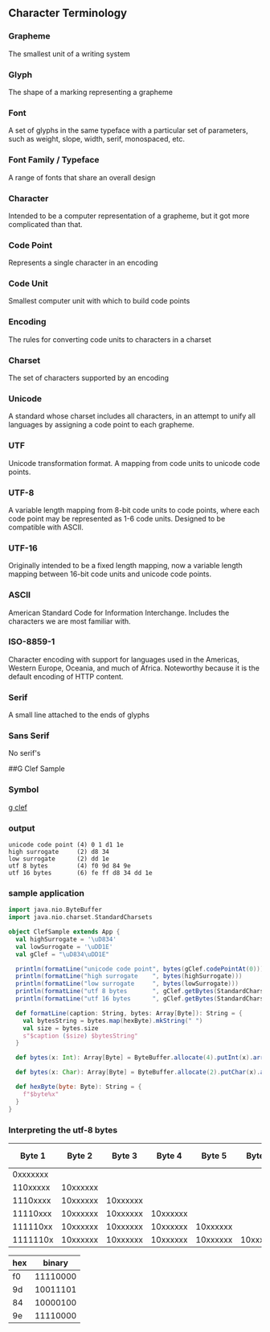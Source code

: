 ## Character Terminology 

### Grapheme
The smallest unit of a writing system

### Glyph
The shape of a marking representing a grapheme

### Font
A set of glyphs in the same typeface with a particular set of parameters, such as weight, slope, width, serif, monospaced, etc.

### Font Family / Typeface
A range of fonts that share an overall design

### Character
Intended to be a computer representation of a grapheme, but it got more complicated than that.

### Code Point
Represents a single character in an encoding

### Code Unit
Smallest computer unit with which to build code points

### Encoding
The rules for converting code units to characters in a charset

### Charset
The set of characters supported by an encoding

### Unicode
A standard whose charset includes all characters, in an attempt to unify all languages by assigning a code point to each grapheme.

### UTF
Unicode transformation format.  A mapping from code units to unicode code points.

### UTF-8
A variable length mapping from 8-bit code units to code points, where each code point may be represented as 1-6 code units.
Designed to be compatible with ASCII.  

### UTF-16
Originally intended to be a fixed length mapping, now a variable length mapping between 16-bit code units and unicode code points.

### ASCII
American Standard Code for Information Interchange.  Includes the characters we are most familiar with.

### ISO-8859-1
Character encoding with support for languages used in the Americas, Western Europe, Oceania, and much of Africa.  Noteworthy because it is the default encoding of HTTP content.

### Serif
A small line attached to the ends of glyphs

### Sans Serif
No serif's

##G Clef Sample

### Symbol

[g clef](http://www.fileformat.info/info/unicode/char/1d11e/index.htm)

### output

```text
unicode code point (4) 0 1 d1 1e
high surrogate     (2) d8 34
low surrogate      (2) dd 1e
utf 8 bytes        (4) f0 9d 84 9e
utf 16 bytes       (6) fe ff d8 34 dd 1e
```

### sample application

```scala
import java.nio.ByteBuffer
import java.nio.charset.StandardCharsets

object ClefSample extends App {
  val highSurrogate = '\uD834'
  val lowSurrogate = '\uDD1E'
  val gClef = "\uD834\uDD1E"

  println(formatLine("unicode code point", bytes(gClef.codePointAt(0))))
  println(formatLine("high surrogate    ", bytes(highSurrogate)))
  println(formatLine("low surrogate     ", bytes(lowSurrogate)))
  println(formatLine("utf 8 bytes       ", gClef.getBytes(StandardCharsets.UTF_8)))
  println(formatLine("utf 16 bytes      ", gClef.getBytes(StandardCharsets.UTF_16)))

  def formatLine(caption: String, bytes: Array[Byte]): String = {
    val bytesString = bytes.map(hexByte).mkString(" ")
    val size = bytes.size
    s"$caption ($size) $bytesString"
  }

  def bytes(x: Int): Array[Byte] = ByteBuffer.allocate(4).putInt(x).array()

  def bytes(x: Char): Array[Byte] = ByteBuffer.allocate(2).putChar(x).array()

  def hexByte(byte: Byte): String = {
    f"$byte%x"
  }
}
```

### Interpreting the utf-8 bytes
| Byte 1 | Byte 2 | Byte 3 | Byte 4 | Byte 5 | Byte 6 | Significant Bits |
|--------|--------|--------|--------|--------|--------|------------------|
|0xxxxxxx|        |        |        |        |        | 7                |
|110xxxxx|10xxxxxx|        |        |        |        | 11               |
|1110xxxx|10xxxxxx|10xxxxxx|        |        |        | 16               |
|11110xxx|10xxxxxx|10xxxxxx|10xxxxxx|        |        | 21               |
|111110xx|10xxxxxx|10xxxxxx|10xxxxxx|10xxxxxx|        | 26               |
|1111110x|10xxxxxx|10xxxxxx|10xxxxxx|10xxxxxx|10xxxxxx| 31               |

| hex | binary   |
|-----|----------|
| f0  | 11110000 |
| 9d  | 10011101 |
| 84  | 10000100 |
| 9e  | 11110000 |
